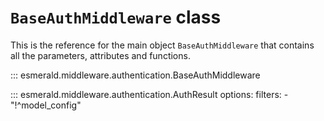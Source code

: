 # **`BaseAuthMiddleware`** class

This is the reference for the main object `BaseAuthMiddleware` that contains all the parameters,
attributes and functions.

::: esmerald.middleware.authentication.BaseAuthMiddleware

::: esmerald.middleware.authentication.AuthResult
    options:
        filters:
        - "!^model_config"

